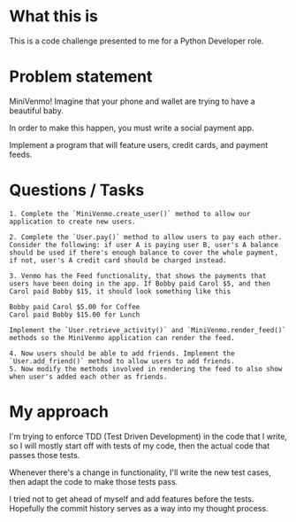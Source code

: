 # What this is

This is a code challenge presented to me for a Python Developer role.

# Problem statement

MiniVenmo! Imagine that your phone and wallet are trying to have a beautiful baby.

In order to make this happen, you must write a social payment app.

Implement a program that will feature users, credit cards, and payment feeds.

# Questions / Tasks

    1. Complete the `MiniVenmo.create_user()` method to allow our application to create new users.

    2. Complete the `User.pay()` method to allow users to pay each other. Consider the following: if user A is paying user B, user's A balance should be used if there's enough balance to cover the whole payment, if not, user's A credit card should be charged instead.

    3. Venmo has the Feed functionality, that shows the payments that users have been doing in the app. If Bobby paid Carol $5, and then Carol paid Bobby $15, it should look something like this

    Bobby paid Carol $5.00 for Coffee
    Carol paid Bobby $15.00 for Lunch

    Implement the `User.retrieve_activity()` and `MiniVenmo.render_feed()` methods so the MiniVenmo application can render the feed.

    4. Now users should be able to add friends. Implement the `User.add_friend()` method to allow users to add friends.
    5. Now modify the methods involved in rendering the feed to also show when user's added each other as friends.

# My approach

I'm trying to enforce TDD (Test Driven Development) in the code that I write, so I will mostly start off with tests of my code, then the actual code that passes those tests.

Whenever there's a change in functionality, I'll write the new test cases, then adapt the code to make those tests pass.

I tried not to get ahead of myself and add features before the tests. Hopefully the commit history serves as a way into my thought process.
